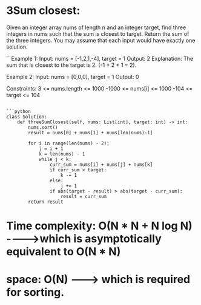 # 3Sum closest:

Given an integer array nums of length n and an integer target, find three integers in nums such that the sum is closest to target.
Return the sum of the three integers.
You may assume that each input would have exactly one solution.

``
Example 1:
Input: nums = [-1,2,1,-4], target = 1
Output: 2
Explanation: The sum that is closest to the target is 2. (-1 + 2 + 1 = 2).

Example 2:
Input: nums = [0,0,0], target = 1
Output: 0
 
Constraints:
3 <= nums.length <= 1000
-1000 <= nums[i] <= 1000
-104 <= target <= 104
```

```python
class Solution:
    def threeSumClosest(self, nums: List[int], target: int) -> int:
        nums.sort()
        result = nums[0] + nums[1] + nums[len(nums)-1]
        
        for i in range(len(nums) - 2):
            j = i + 1
            k = len(nums) - 1
            while j < k:
                curr_sum = nums[i] + nums[j] + nums[k]
                if curr_sum > target:
                    k -= 1
                else:
                    j += 1
                if abs(target - result) > abs(target - curr_sum):
                    result = curr_sum
        return result
```

# Time complexity: O(N * N + N log N) ---->which is asymptotically equivalent to O(N * N)
# space: O(N) ---> which is required for sorting.

